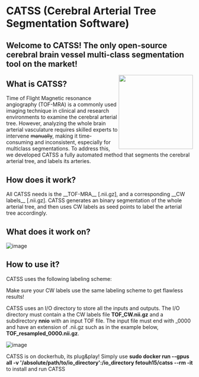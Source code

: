 # CATSS (Cerebral Arterial Tree Segmentation Software) 
 

## Welcome to CATSS! The only open-source cerebral brain vessel multi-class segmentation tool on the market! 
<img align="right" width="200" height="200" src="https://user-images.githubusercontent.com/38469694/232968254-69a4f022-9def-43ac-86e9-ee1c4b84a9b9.jpeg"> 

<h2> What is CATSS?</h2>



 Time of Flight Magnetic resonance angiography (TOF-MRA) is a commonly used imaging technique in clinical and research environments to examine the cerebral arterial tree. However, analyzing the whole brain arterial vasculature requires skilled experts to intervene ~~manually~~, making it time-consuming and inconsistent, especially for multiclass segmentations. To address this, we developed CATSS a fully automated method that segments the cerebral arterial tree, and labels its arteries.
 

 <h2> How does it work? </h2>
 All CATSS needs is the __TOF-MRA__ [.nii.gz], and a corresponding __CW labels__ [.nii.gz]. CATSS generates an binary segmentation of the whole arterial tree, and then uses CW labels as seed points to label the arterial tree accordingly.

 <h2> What does it work on? </h2>
 
 ![image](https://user-images.githubusercontent.com/38469694/232742988-f021b39c-3867-4731-bdb4-65b63d1429b9.png)

 <h2> How to use it? </h2>
CATSS uses the following labeling scheme:
 
 Make sure your CW labels use the same labeling scheme to get flawless results!
 
 CATSS uses an I/O directory to store all the inputs and outputs. The I/O directory must contain a the CW labels file **TOF_CW.nii.gz** and a subdirectory **nnio** with an input TOF file. The input file must end with _0000 and have an extension of .nii.gz such as in the example below, **TOF_resampled_0000.nii.gz**.
 
 
 
 
![image](https://user-images.githubusercontent.com/38469694/232751654-642bc4f9-e8c7-45f0-befc-6217dc030daa.png)
 
 CATSS is on dockerhub, its plug&play!
 Simply use **sudo docker run --gpus all -v '/absolute/path/to/io_directory':/io_directory fetouh15/catss --rm -it**
to install and run CATSS
